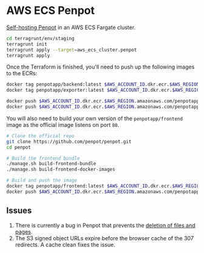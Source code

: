 # AWS ECS Penpot
[Self-hosting Penpot](https://help.penpot.app/technical-guide/getting-started/) in an AWS ECS Fargate cluster.

```sh
cd terragrunt/env/staging
terragrunt init
terragrunt apply --target=aws_ecs_cluster.penpot
terragrunt apply
```

Once the Terraform is finished, you'll need to push up the following images to the ECRs:

```sh
docker tag penpotapp/backend:latest $AWS_ACCOUNT_ID.dkr.ecr.$AWS_REGION.amazonaws.com/penpotapp/backend:latest
docker tag penpotapp/exporter:latest $AWS_ACCOUNT_ID.dkr.ecr.$AWS_REGION.amazonaws.com/penpotapp/exporter:latest

docker push $AWS_ACCOUNT_ID.dkr.ecr.$AWS_REGION.amazonaws.com/penpotapp/backend:latest
docker push $AWS_ACCOUNT_ID.dkr.ecr.$AWS_REGION.amazonaws.com/penpotapp/exporter:latest
```

You will also need to build your own version of the `penpotapp/frontend` image as the official image listens on port `80`.

```sh
# Clone the official repo
git clone https://github.com/penpot/penpot.git
cd penpot

# Build the frontend bundle
./manage.sh build-frontend-bundle
./manage.sh build-frontend-docker-images

# Build and push the image
docker tag penpotapp/frontend:latest $AWS_ACCOUNT_ID.dkr.ecr.$AWS_REGION.amazonaws.com/penpot-frontend:latest
docker push $AWS_ACCOUNT_ID.dkr.ecr.$AWS_REGION.amazonaws.com/penpotapp/frontend:latest
```

## Issues
1. There is currently a bug in Penpot that prevents the [deletion of files and pages](https://github.com/penpot/penpot/issues/5483).
2. The S3 signed object URLs expire before the browser cache of the 307 redirects.  A cache clean fixes the issue.
